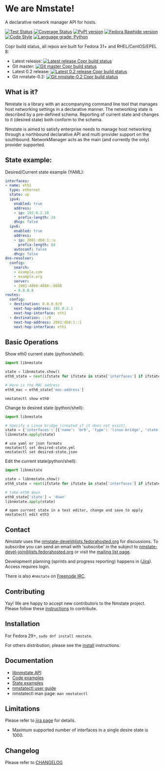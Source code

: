# We are Nmstate!
A declarative network manager API for hosts.

[![Test Status](https://travis-ci.com/nmstate/nmstate.png?branch=master)](https://travis-ci.com/nmstate/nmstate)
[![Coverage Status](https://coveralls.io/repos/github/nmstate/nmstate/badge.svg?branch=master)](https://coveralls.io/github/nmstate/nmstate?branch=master)
[![PyPI version](https://badge.fury.io/py/nmstate.svg)](https://badge.fury.io/py/nmstate)
[![Fedora Rawhide version](https://img.shields.io/badge/dynamic/json.svg?label=Fedora%20Rawhide&url=https%3A%2F%2Fapps.fedoraproject.org%2Fmdapi%2Frawhide%2Fpkg%2Fnmstate&query=%24.version&colorB=blue)](https://apps.fedoraproject.org/packages/nmstate)
[![Code Style](https://img.shields.io/badge/code%20style-black-000000.svg)](https://github.com/python/black)
[![Language grade: Python](https://img.shields.io/lgtm/grade/python/g/nmstate/nmstate.svg?logo=lgtm&logoWidth=18)](https://lgtm.com/projects/g/nmstate/nmstate/context:python)

Copr build status, all repos are built for Fedora 31+ and RHEL/CentOS/EPEL 8:

* Latest release: [![Latest release Copr build status](https://copr.fedorainfracloud.org/coprs/nmstate/nmstate/package/nmstate/status_image/last_build.png)](https://copr.fedorainfracloud.org/coprs/nmstate/nmstate/package/nmstate/)
* Git master: [![Git master Copr build status](https://copr.fedorainfracloud.org/coprs/nmstate/nmstate-git/package/nmstate/status_image/last_build.png)](https://copr.fedorainfracloud.org/coprs/nmstate/nmstate-git/package/nmstate/)
* Latest 0.2 release: [![Latest 0.2 release Copr build status](https://copr.fedorainfracloud.org/coprs/nmstate/nmstate-0.2/package/nmstate/status_image/last_build.png)](https://copr.fedorainfracloud.org/coprs/nmstate/nmstate-0.2/package/nmstate/)
* Git nmstate-0.2: [![Git nmstate-0.2 Copr build status](https://copr.fedorainfracloud.org/coprs/nmstate/nmstate-0.2-git/package/nmstate/status_image/last_build.png)](https://copr.fedorainfracloud.org/coprs/nmstate/nmstate-0.2-git/package/nmstate/)

## What is it?
Nmstate is a library with an accompanying command line tool that manages
host networking settings in a declarative manner.
The networking state is described by a pre-defined schema.
Reporting of current state and changes to it (desired state) both conform to
the schema.

Nmstate is aimed to satisfy enterprise needs to manage host networking through
a northbound declarative API and multi provider support on the southbound.
NetworkManager acts as the main (and currently the only) provider supported.

## State example:

Desired/Current state example (YAML):
```yaml
interfaces:
- name: eth1
  type: ethernet
  state: up
  ipv4:
    enabled: true
    address:
    - ip: 192.0.2.10
      prefix-length: 24
    dhcp: false
  ipv6:
    enabled: true
    address:
    - ip: 2001:db8:1::a
      prefix-length: 64
    autoconf: false
    dhcp: false
dns-resolver:
  config:
    search:
    - example.com
    - example.org
    server:
    - 2001:4860:4860::8888
    - 8.8.8.8
routes:
  config:
  - destination: 0.0.0.0/0
    next-hop-address: 192.0.2.1
    next-hop-interface: eth1
  - destination: ::/0
    next-hop-address: 2001:db8:1::1
    next-hop-interface: eth1
```

## Basic Operations

Show eth0 current state (python/shell):

```python
import libnmstate

state = libnmstate.show()
eth0_state = next(ifstate for ifstate in state['interfaces'] if ifstate['name'] == 'eth0')

# Here is the MAC address
eth0_mac = eth0_state['mac-address']
```

```shell
nmstatectl show eth0
```

Change to desired state (python/shell):

```python
import libnmstate

# Specify a Linux bridge (created if it does not exist).
state = {'interfaces': [{'name': 'br0', 'type': 'linux-bridge', 'state': 'up'}]}
libnmstate.apply(state)
```

```shell
# use yaml or json formats
nmstatectl set desired-state.yml
nmstatectl set desired-state.json
```

Edit the current state(python/shell):
```python
import libnmstate

state = libnmstate.show()
eth0_state = next(ifstate for ifstate in state['interfaces'] if ifstate['name'] == 'eth0')

# take eth0 down
eth0_state['state'] = 'down'
libnmstate.apply(state)
```

```shell
# open current state in a text editor, change and save to apply
nmstatectl edit eth3
```

## Contact

*Nmstate* uses the [nmstate-devel@lists.fedorahosted.org][mailing_list] for
discussions. To subscribe you can send an email with 'subscribe' in the subject
to <nmstate-devel-join@lists.fedorahosted.org> or visit the
[mailing list page][mailing_list].

Development planning (sprints and progress reporting) happens in
([Jira](https://nmstate.atlassian.net)). Access requires login.

There is also `#nmstate` on
[Freenode IRC](https://freenode.net/kb/answer/chat).

## Contributing

Yay! We are happy to accept new contributors to the Nmstate project. Please follow
these [instructions](CONTRIBUTING.md) to contribute.

## Installation

For Fedora 29+, `sudo dnf install nmstate`.

For others distribution, please see the [install](README.install.md)
instructions.

## Documentation

* [libnmstate API](https://nmstate.github.io/devel/api.html)
* [Code examples](https://nmstate.github.io/devel/py_example.html)
* [State examples](https://nmstate.github.io/examples.html)
* [nmstatectl user guide](https://nmstate.github.io/cli_guide.html)
* nmstatectl man page: `man nmstatectl`

## Limitations

Please refer to [jira page][jira_limitation] for details.

* Maximum supported number of interfaces in a single desire state is 1000.

## Changelog

Please refer to [CHANGELOG](CHANGELOG)


[jira_limitation]: https://nmstate.atlassian.net/issues/?filter=10003
[mailing_list]: https://lists.fedorahosted.org/admin/lists/nmstate-devel.lists.fedorahosted.org
